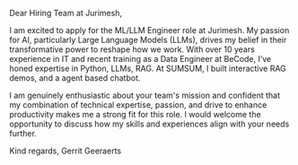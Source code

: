 Dear Hiring Team at Jurimesh, 

I am excited to apply for the ML/LLM Engineer role at Jurimesh. My passion for AI, particularly Large Language Models (LLMs), drives my belief in their transformative power to reshape how we work. With over 10 years experience in IT and recent training as a Data Engineer at BeCode, I’ve honed expertise in Python, LLMs, RAG. At SUMSUM, I built interactive RAG demos, and a agent based chatbot.  

I am genuinely enthusiastic about your team's mission and confident that my combination of technical expertise, passion, and drive to enhance productivity makes me a strong fit for this role. I would welcome the opportunity to discuss how my skills and experiences align with your needs further.

Kind regards,
Gerrit Geeraerts 